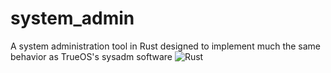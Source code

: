 # system_admin
A system administration tool in Rust designed to implement much the same behavior as TrueOS's sysadm software
![Rust](https://github.com/ldemouy/system_admin/workflows/Rust/badge.svg?branch=master)
